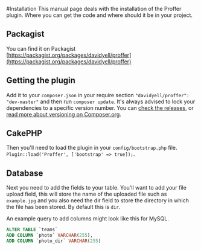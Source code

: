 #Installation
This manual page deals with the installation of the Proffer plugin. Where you can get the code and where should it be in your project.

## Packagist
You can find it on Packagist [https://packagist.org/packages/davidyell/proffer](https://packagist.org/packages/davidyell/proffer)

## Getting the plugin
Add it to your `composer.json` in your require section `"davidyell/proffer": "dev-master"` and then run `composer update`.
It's always advised to lock your dependencies to a specific version number. You can [check the releases](https://github.com/davidyell/CakePHP3-Proffer/releases),
 or [read more about versioning on Composer.org](https://getcomposer.org/doc/01-basic-usage.md#package-versions).

## CakePHP
Then you'll need to load the plugin in your `config/bootstrap.php` file. `Plugin::load('Proffer', ['bootstrap' => true]);`.

## Database
Next you need to add the fields to your table. You'll want to add your file upload field, this will store the name of the 
uploaded file such as `example.jpg` and you also need the dir field to store the directory in which the file has been 
stored. By default this is `dir`.

An example query to add columns might look like this for MySQL.

```sql
ALTER TABLE `teams`
ADD COLUMN `photo` VARCHAR(255),
ADD COLUMN `photo_dir` VARCHAR(255)
```